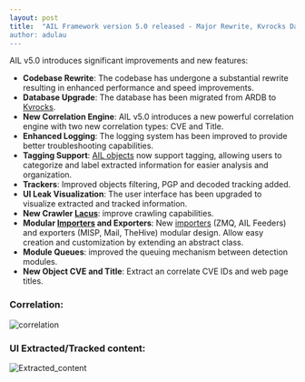 ```yaml
---
layout: post
title:  "AIL Framework version 5.0 released - Major Rewrite, Kvrocks Database, and Lacus Crawler Migration 
author: adulau
---
```


AIL v5.0 introduces significant improvements and new features:

- **Codebase Rewrite**: The codebase has undergone a substantial rewrite resulting in enhanced performance and speed improvements.
- **Database Upgrade**: The database has been migrated from ARDB to [Kvrocks](https://github.com/apache/incubator-kvrocks).
- **New Correlation Engine**: AIL v5.0 introduces a new powerful correlation engine with two new correlation types: CVE and Title.
- **Enhanced Logging**: The logging system has been improved to provide better troubleshooting capabilities.
- **Tagging Support**: [AIL objects](https://github.com/ail-project/ail-framework/blob/master/doc/README.md#ail-objects) now support tagging, allowing users to categorize and label extracted information for easier analysis and organization.
- **Trackers**: Improved objects filtering, PGP and decoded tracking added.
- **UI Leak Visualization**: The user interface has been upgraded to visualize extracted and tracked information.
- **New Crawler [Lacus](https://github.com/ail-project/lacus)**: improve crawling capabilities.
- **Modular [Importers](https://github.com/ail-project/ail-framework/blob/master/doc/README.md#ail-importers) and Exporters**: New [importers](https://github.com/ail-project/ail-framework/blob/master/doc/README.md#ail-importers) (ZMQ, AIL Feeders) and exporters (MISP, Mail, TheHive) modular design.
Allow easy creation and customization by extending an abstract class.
- **Module Queues**: improved the queuing mechanism between detection modules.
- **New Object CVE and Title**: Extract an correlate CVE IDs and web page titles.

### Correlation:

![correlation](https://github.com/ail-project/ail-framework/assets/8857208/ca99295d-1c2c-46de-bf2d-42a118751dc2)

### UI Extracted/Tracked content:

![Extracted_content](https://github.com/ail-project/ail-framework/assets/8857208/84fe7230-3569-48f5-bd6a-bc180b810b9d)


